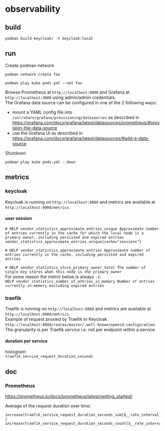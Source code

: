 # observability
## build
```
podman build keycloak/ -t keycloak:local
```
## run
Create podman network
```
podman network create foo
```

```
podman play kube pods.yml --net foo
```

Browse Prometheus at `http://localhost:9090` and Grafana at `http://localhost:3000` using admin/admin credentials.  
The Grafana data source can be configured in one of the 2 following ways:  
- mount a YAML config file into `/usr/share/grafana/provisioning/datasources` as described in https://grafana.com/docs/grafana/latest/datasources/prometheus/#provision-the-data-source
- use the Grafana UI as described in https://grafana.com/docs/grafana/latest/datasources/#add-a-data-source

Shutdown
```
podman play kube pods.yml --down
```

## metrics
### keycloak
Keycloak is running on `http://localhost:8080` and metrics are available at `http://localhost:9000/metrics`.  
#### user session
`# HELP vendor_statistics_approximate_entries_unique Approximate number of entries currently in the cache for which the local node is a primary owner, including persisted and expired entries`  
`vendor_statistics_approximate_entries_unique{cache="sessions"}`  

`# HELP vendor_statistics_approximate_entries Approximate number of entries currently in the cache, including persisted and expired entries`  

`# HELP vendor_statistics_store_primary_owner_total The number of single key stores when this node is the primary owner`  
For some reason the metric below is always `-1`:  
`HELP vendor_statistics_number_of_entries_in_memory Number of entries currently in-memory excluding expired entries`
### traefik
Traefik is running on `http://localhost:8888` and metrics are available at `http://localhost:8889/metrics`.  
Example of request proxied by Traefik to Keycloak `http://localhost:8888/realms/master/.well-known/openid-configuration`.  
The granularity is per Traefik service i.e. not per endpoint within a service.  
#### duration per service
histogram:  
`traefik_service_request_duration_seconds`

## doc
### Prometheus
https://prometheus.io/docs/prometheus/latest/getting_started/

Average of the request duration over time:  
```
increase(traefik_service_request_duration_seconds_sum[$__rate_interval]) / increase(traefik_service_request_duration_seconds_count[$__rate_interval])
```